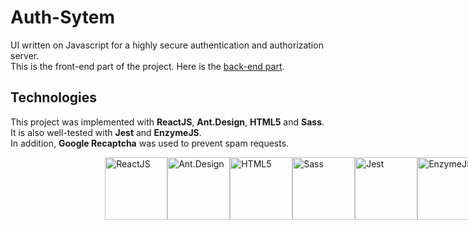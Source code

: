 # Auth-Sytem

UI  written on Javascript for a highly secure authentication and authorization server.  
This is the front-end part of the project. Here is the [back-end part](https://github.com/hxt365/auth_system_be).

## Technologies

This project was implemented with **ReactJS**, **Ant.Design**, **HTML5** and **Sass**.
It is also well-tested with **Jest** and **EnzymeJS**.  
In addition, **Google Recaptcha** was used to prevent spam requests.

<div style="padding: 0 30%; display: flex; justify-content: space-between;">
    <img src="https://cdn.auth0.com/blog/react-js/react.png" alt="ReactJS" height="100"/>
    <img src="https://gw.alipayobjects.com/zos/rmsportal/rlpTLlbMzTNYuZGGCVYM.png" alt="Ant.Design" height="100"/>
    <img src="https://cdn0.iconfinder.com/data/icons/social-network-7/50/22-512.png" alt="HTML5" height="100"/>
    <img src="https://upload.wikimedia.org/wikipedia/commons/thumb/9/96/Sass_Logo_Color.svg/1200px-Sass_Logo_Color.svg.png" alt="Sass" height="100"/>
    <img src="https://jestjs.io/img/jest.png" alt="Jest" height="100"/>
    <img src="https://s.gravatar.com/avatar/a78ef807c3154e902c98d6c3834f0577?size=496&default=retro" alt="EnzymeJS" height="100"/>
    <img src="https://upload.wikimedia.org/wikipedia/commons/thumb/a/ad/RecaptchaLogo.svg/1024px-RecaptchaLogo.svg.png" alt="Google Recaptcha" height="100"/>
</div>
